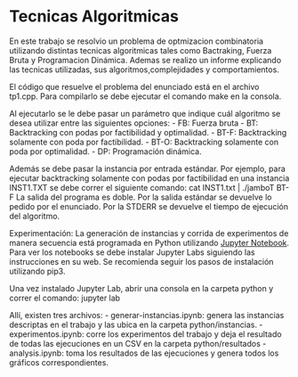 # Tecnicas Algoritmicas
En este trabajo se resolvio un problema de optmizacion combinatoria utilizando distintas tecnicas algoritmicas tales como Bactraking, Fuerza Bruta y Programacion Dinámica. Ademas se realizo un informe explicando las tecnicas utilizadas, sus algoritmos,complejidades y comportamientos.

El código que resuelve el problema del enunciado está en el archivo tp1.cpp.
Para compilarlo se debe ejecutar el comando 
	make
en la consola.

Al ejecutarlo se le debe pasar un parámetro que indique cuál algoritmo se desea utilizar entre las siguientes opciones:
	- FB: Fuerza bruta
	- BT: Backtracking con podas por factibilidad y optimalidad.
	- BT-F: Backtracking solamente con poda por factibilidad.
	- BT-O: Backtracking solamente con poda por optimalidad.
	- DP: Programación dinámica.

Además se debe pasar la instancia por entrada estándar. Por ejemplo, para ejecutar backtracking solamente con podas por factibilidad en una instancia INST1.TXT se debe correr el siguiente comando:
	cat INST1.txt | ./jamboT BT-F
La salida del programa es doble. Por la salida estándar se devuelve lo pedido por el enunciado. Por la STDERR se devuelve el tiempo de ejecución del algoritmo.

Experimentación:
La generación de instancias y corrida de experimentos de manera secuencia está programada en Python utilizando [Jupyter Notebook](https://jupyter.org/). Para ver los notebooks se debe instalar Jupyter Labs siguiendo las instrucciones en su web. Se recomienda seguir los pasos de instalación utilizando pip3.

Una vez instalado Jupyter Lab, abrir una consola en la carpeta python y correr el comando:
	jupyter lab

Allí, existen tres archivos:
	- generar-instancias.ipynb: genera las instancias descriptas en el trabajo y las ubica en la carpeta python/instancias.
	- experimentos.ipynb: corre los experimentos del trabajo y deja el resultado de todas las ejecuciones en un CSV en la carpeta python/resultados
	- analysis.ipynb: toma los resultados de las ejecuciones y genera todos los gráficos correspondientes.
